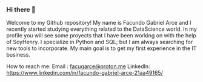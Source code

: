 ### Hi there 👋

Welcome to my Github repository! My name is Facundo Gabriel Arce and I recently started studying everything related to the DataScience world.
In my profile you will see some proyects that I have been working on with the help of SoyHenry.
I specialize in Python and SQL; but I am always searching for new tools to incorporate.
My main goal is to get my first experience in the IT business.

How to reach me:
Email : facugarce@proton.me
LinkedIn: https://www.linkedin.com/in/facundo-gabriel-arce-21aa49165/

<!--
**FacundoArc/facundoarc** is a ✨ _special_ ✨ repository because its `README.md` (this file) appears on your GitHub profile.

Here are some ideas to get you started:

- 🔭 I’m currently working on ...
- 🌱 I’m currently learning ...
- 👯 I’m looking to collaborate on ...
- 🤔 I’m looking for help with ...
- 💬 Ask me about ...
- 📫 How to reach me: ...
- 😄 Pronouns: ...
- ⚡ Fun fact: ...
-->
